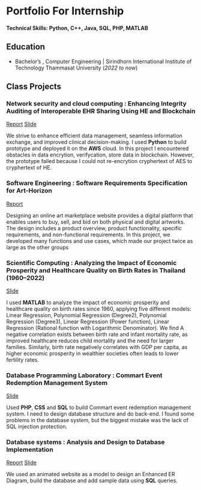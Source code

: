 # Portfolio For Internship

#### Technical Skills: Python, C++, Java, SQL, PHP, MATLAB

## Education
- Bachelor’s , Computer Engineering | Sirindhorn International Institute of Technology Thammasat University (_2022 to now_)			

## Class Projects
### Network security and cloud computing : Enhancing Integrity Auditing of Interoperable EHR Sharing Using HE and Blockchain 
[Report](https://drive.google.com/file/d/1d3qsqG-paj-8aI3krtmD9eDDzkxkfcw4/view?usp=sharing) 
[Slide](https://www.canva.com/design/DAGnlDlUZEE/VP4JpOKzlf0-8JXIF7XeeQ/edit?)

We strive to enhance efficient data management, seamless information exchange, and improved clinical decision-making. I used **Python** to build prototype and deployed it on the **AWS** cloud. In this project I encountered obstacles in data encrytion, verifycation, store data in blockchain. However, the prototype failed because I could not re-encrytion cryphertext of AES to cryphertext of HE.

### Software Engineering  : Software Requirements Specification for Art-Horizon
[Report](https://drive.google.com/file/d/1iRKjNUw23O-g4FHty5vLnIuvr4xVuOcf/view)

Designing an online art marketplace website provides a digital platform that enables users to buy, sell, and bid on both physical and digital artworks. The design includes a product overview, product functionality, specific requirements, and non-functional requirements. In this project, we developed many functions and use cases, which made our project twice as large as the other groups

### Scientific Computing : Analyzing the Impact of Economic Prosperity and Healthcare Quality on Birth Rates in Thailand (1960–2022)
[Slide](https://www.canva.com/design/DAGXIepyZwU/a6TL85ZwmhEXNdZ71AwVLA/edit?utm_content=DAGXIepyZwU&utm_campaign=designshare&utm_medium=link2&utm_source=sharebutton)

I used **MATLAB** to analyze the impact of economic prosperity and healthcare quality on birth rates since 1960, applying five different models: Linear Regression, Polynomial Regression (Degree2), Polynomial Regression (Degree3), Linear Regression (Power function), Linear Regression (Rational function with Logarithmic Denominator). 
We find A negative correlation exists between birth rate and infant mortality rate, as improved healthcare reduces child mortality and the need for larger families. Similarly, birth rate negatively correlates with GDP per capita, as higher economic prosperity in wealthier societies often leads to lower fertility rates.

### Database Programming Laboratory  : Commart Event Redemption Management System 
[Slide](https://www.canva.com/design/DAGVDMWG7lw/Fn3qbUUPdlrgzJ8QqYDSZw/edit)

Used **PHP**, **CSS** and **SQL** to build Commart event redemption management system. I need to design database structure and do back-end. I found some problems in the database system, but the biggest mistake was the lack of SQL injection protection.


### Database systems : Analysis and Design to Database Implementation 
[Report](https://drive.google.com/file/d/1IgJxoUcnAVkg4FXRp-gBYrrjmuatjIss/view?usp=sharing ) 
[Slide](https://www.canva.com/design/DAGXZTZIA_E/maJn2QZjQSYw6SyzotwiOw/edit?utm_content=DAGXZTZIA_E&utm_campaign=designshare&utm_medium=link2&utm_source=sharebutton)

We used an animated website as a model to design an Enhanced ER Diagram, build the database and add sample data using **SQL** queries.



